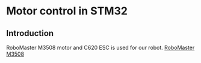 # Motor control in STM32

## Introduction
RoboMaster M3508 motor and C620 ESC is used for our robot. 
[RoboMaster M3508](https://github.com/RoboGrinder-ECE/Motor_Control/blob/master/Document/RoboMaster%20M3508%20P19%20Brushless%20DC%20Gear%20Motor%20V1.0.pdf)
